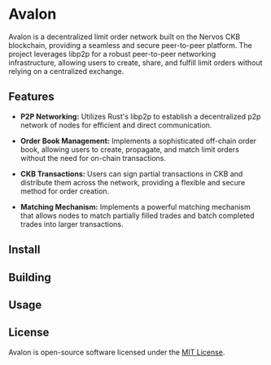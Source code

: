 # Avalon

Avalon is a decentralized limit order network built on the Nervos CKB blockchain, providing a seamless and secure peer-to-peer platform. The project leverages libp2p for a robust peer-to-peer networking infrastructure, allowing users to create, share, and fulfill limit orders without relying on a centralized exchange.

## Features

- **P2P Networking:** Utilizes Rust's libp2p to establish a decentralized p2p network of nodes for efficient and direct communication.

- **Order Book Management:** Implements a sophisticated off-chain order book, allowing users to create, propagate, and match limit orders without the need for on-chain transactions.

- **CKB Transactions:** Users can sign partial transactions in CKB and distribute them across the network, providing a flexible and secure method for order creation.

- **Matching Mechanism:** Implements a powerful matching mechanism that allows nodes to match partially filled trades and batch completed trades into larger transactions.

## Install

## Building

## Usage

## License

Avalon is open-source software licensed under the [MIT License](LICENSE).
